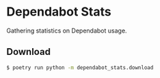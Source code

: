 # Dependabot Stats

Gathering statistics on Dependabot usage.

## Download

```sh
$ poetry run python -m dependabot_stats.download
```
